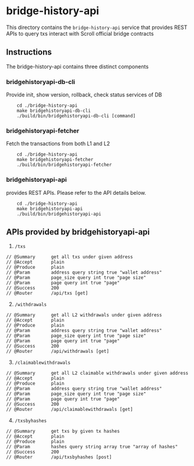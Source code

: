 # bridge-history-api

This directory contains the `bridge-history-api` service that provides REST APIs to query txs interact with Scroll official bridge contracts

## Instructions
The bridge-history-api contains three distinct components

### bridgehistoryapi-db-cli

Provide init, show version, rollback, check status services of DB
```
    cd ./bridge-history-api
    make bridgehistoryapi-db-cli
    ./build/bin/bridgehistoryapi-db-cli [command]
```

### bridgehistoryapi-fetcher

Fetch the transactions from both L1 and L2
```
    cd ./bridge-history-api
    make bridgehistoryapi-fetcher
    ./build/bin/bridgehistoryapi-fetcher
```

### bridgehistoryapi-api

provides REST APIs. Please refer to the API details below.
```
    cd ./bridge-history-api
    make bridgehistoryapi-api
    ./build/bin/bridgehistoryapi-api
```

## APIs provided by bridgehistoryapi-api

1. `/txs`
```
// @Summary    	 get all txs under given address
// @Accept       plain
// @Produce      plain
// @Param        address query string true "wallet address"
// @Param        page_size query int true "page size"
// @Param        page query int true "page"
// @Success      200
// @Router       /api/txs [get]
```

2. `/withdrawals`
```
// @Summary    	 get all L2 withdrawals under given address
// @Accept       plain
// @Produce      plain
// @Param        address query string true "wallet address"
// @Param        page_size query int true "page size"
// @Param        page query int true "page"
// @Success      200
// @Router       /api/withdrawals [get]
```

3. `/claimablewithdrawals`
```
// @Summary    	 get all L2 claimable withdrawals under given address
// @Accept       plain
// @Produce      plain
// @Param        address query string true "wallet address"
// @Param        page_size query int true "page size"
// @Param        page query int true "page"
// @Success      200
// @Router       /api/claimablewithdrawals [get]
```

4. `/txsbyhashes`
```
// @Summary    	 get txs by given tx hashes
// @Accept       plain
// @Produce      plain
// @Param        hashes query string array true "array of hashes"
// @Success      200
// @Router       /api/txsbyhashes [post]
```
